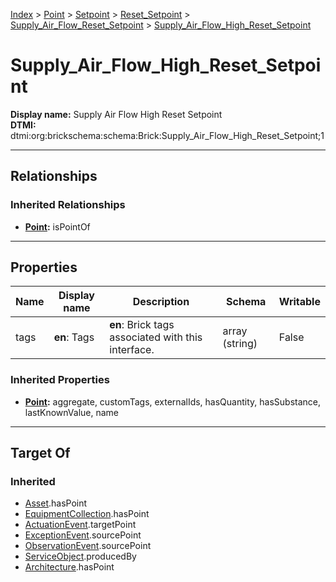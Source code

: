 [Index](../../../../index.md) > [Point](../../../Point.md) > [Setpoint](../../Setpoint.md) > [Reset_Setpoint](../Reset_Setpoint.md) > [Supply_Air_Flow_Reset_Setpoint](Supply_Air_Flow_Reset_Setpoint.md) > [Supply_Air_Flow_High_Reset_Setpoint](#)
# Supply_Air_Flow_High_Reset_Setpoint

**Display name:** Supply Air Flow High Reset Setpoint<br />
**DTMI:** dtmi:org:brickschema:schema:Brick:Supply_Air_Flow_High_Reset_Setpoint;1

---

## Relationships

### Inherited Relationships
* **[Point](../../../Point.md):** isPointOf

---

## Properties

|Name|Display name|Description|Schema|Writable|
|-|-|-|-|-|
|tags|**en**: Tags|**en**: Brick tags associated with this interface.|array (string)|False|
### Inherited Properties
* **[Point](../../../Point.md):** aggregate, customTags, externalIds, hasQuantity, hasSubstance, lastKnownValue, name

---

## Target Of
### Inherited
* [Asset](../../../../Asset/Asset.md).hasPoint
* [EquipmentCollection](../../../../Collection/EquipmentCollection.md).hasPoint
* [ActuationEvent](../../../../Event/PointEvent/ActuationEvent.md).targetPoint
* [ExceptionEvent](../../../../Event/PointEvent/ExceptionEvent.md).sourcePoint
* [ObservationEvent](../../../../Event/PointEvent/ObservationEvent.md).sourcePoint
* [ServiceObject](../../../../Information/ServiceObject/ServiceObject.md).producedBy
* [Architecture](../../../../Space/Architecture/Architecture.md).hasPoint
